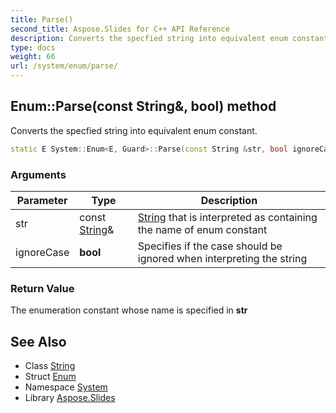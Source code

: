 ```yaml
---
title: Parse()
second_title: Aspose.Slides for C++ API Reference
description: Converts the specfied string into equivalent enum constant.
type: docs
weight: 66
url: /system/enum/parse/
---
```

## Enum::Parse(const String\&, bool) method


Converts the specfied string into equivalent enum constant.

```cpp
static E System::Enum<E, Guard>::Parse(const String &str, bool ignoreCase=false)
```


### Arguments

| Parameter | Type | Description |
| --- | --- | --- |
| str | const [String](../../string/)\& | [String](../../string/) that is interpreted as containing the name of enum constant |
| ignoreCase | **bool** | Specifies if the case should be ignored when interpreting the string |

### Return Value

The enumeration constant whose name is specified in **str**

## See Also

* Class [String](../../string/)
* Struct [Enum](../)
* Namespace [System](../../)
* Library [Aspose.Slides](../../../)